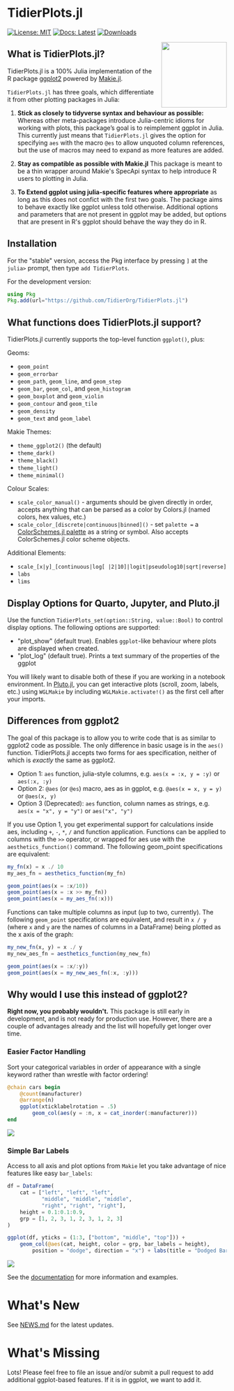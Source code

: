 # TidierPlots.jl

[![License: MIT](https://img.shields.io/badge/License-MIT-green.svg)](https://github.com/TidierOrg/Tidier.jl/blob/main/LICENSE)
[![Docs: Latest](https://img.shields.io/badge/Docs-Latest-blue.svg)](https://tidierorg.github.io/TidierPlots.jl/latest)
[![Downloads](https://shields.io/endpoint?url=https://pkgs.genieframework.com/api/v1/badge/TidierPlots&label=Downloads)](https://pkgs.genieframework.com?packages=TidierPlots)

<img src="/assets/logo.png" align="right" style="padding-left:10px;" width="150"/>

## What is TidierPlots.jl?
TidierPlots.jl is a 100% Julia implementation of the R package [ggplot2](https://ggplot2.tidyverse.org/) powered by [Makie.jl](https://github.com/MakieOrg/Makie.jl).

`TidierPlots.jl` has three goals, which differentiate it from other plotting packages in Julia:

1.  **Stick as closely to tidyverse syntax and behaviour as possible:** Whereas other
    meta-packages introduce Julia-centric idioms for working with
    plots, this package’s goal is to reimplement ggplot
    in Julia. This currently just means that `TidierPlots.jl` gives the option for specifying `aes` with the macro `@es` to allow unquoted column references, but the use of macros may need to expand as more features are added. 

2.  **Stay as compatible as possible with Makie.jl** This package is meant
    to be a thin wrapper around Makie's SpecApi syntax to help introduce R users to plotting in 
    Julia. 

3. **To Extend ggplot using julia-specific features where appropriate** as long as this does
    not confict with the first two goals. The package aims to behave exactly like ggplot
    unless told otherwise. Additional options and parameters that are not present in ggplot 
    may be added, but options that are present in R's ggplot should behave the way they do in R. 

## Installation

For the "stable" version, access the Pkg interface by pressing `]` at the `julia>` prompt, then type `add TidierPlots`. 

For the development version:

```julia
using Pkg
Pkg.add(url="https://github.com/TidierOrg/TidierPlots.jl")
```

## What functions does TidierPlots.jl support?

TidierPlots.jl currently supports the top-level function `ggplot()`, plus:

Geoms:

- `geom_point`
- `geom_errorbar`
- `geom_path`, `geom_line`, and `geom_step`
- `geom_bar`, `geom_col`, and `geom_histogram`
- `geom_boxplot` and `geom_violin`
- `geom_contour` and `geom_tile`
- `geom_density`
- `geom_text` and `geom_label`

Makie Themes:

- `theme_ggplot2()` (the default)
- `theme_dark()`
- `theme_black()`
- `theme_light()`
- `theme_minimal()`

Colour Scales:

- `scale_color_manual()` - arguments should be given directly in order, accepts anything that can be parsed as a color by Colors.jl (named colors, hex values, etc.)
- `scale_color_[discrete|continuous|binned]()` - set `palette =` a [ColorSchemes.jl palette](https://juliagraphics.github.io/ColorSchemes.jl/stable/catalogue/) as a string or symbol. Also accepts ColorSchemes.jl color scheme objects. 

Additional Elements:

- `scale_[x|y]_[continuous|log[ |2|10]|logit|pseudolog10|sqrt|reverse]`
- `labs`
- `lims`

## Display Options for Quarto, Jupyter, and Pluto.jl

Use the function `TidierPlots_set(option::String, value::Bool)` to control display options. The following options are supported:

- "plot_show" (default true). Enables `ggplot`-like behaviour where plots are displayed when created.
- "plot_log" (default true). Prints a text summary of the properties of the ggplot

You will likely want to disable both of these if you are working in a notebook environment. In [Pluto.jl](https://github.com/fonsp/Pluto.jl), you can get interactive plots (scroll, zoom, labels, etc.) using `WGLMakie` by including `WGLMakie.activate!()` as the first cell after your imports. 

## Differences from ggplot2

The goal of this package is to allow you to write code that is as similar to ggplot2 code as possible. The only difference in basic usage is in the `aes()` function. TidierPlots.jl accepts two forms for aes specification, neither of which is *exactly* the same as ggplot2.

- Option 1: `aes` function, julia-style columns, e.g. `aes(x = :x, y = :y)` or `aes(:x, :y)`
- Option 2: `@aes` (or `@es`) macro, aes as in ggplot, e.g. `@aes(x = x, y = y)` or `@aes(x, y)`
- Option 3 (Deprecated): `aes` function, column names as strings, e.g. `aes(x = "x", y = "y")` or `aes("x", "y")`

If you use Option 1, you get experimental support for calculations inside aes, including `+`, `-`, `*`, `/` and function application. Functions can be applied to columns with the `>>` operator, or wrapped for aes use with the `aesthetics_function()` command. The following geom_point specifications are equivalent: 

```julia
my_fn(x) = x ./ 10
my_aes_fn = aesthetics_function(my_fn)

geom_point(aes(x = :x/10))
geom_point(aes(x = :x >> my_fn))
geom_point(aes(x = my_aes_fn(:x)))
```

Functions can take multiple columns as input (up to two, currently). The following `geom_point` specifications are equivalent, and result in `x / y` (where `x` and `y` are the names of columns in a DataFrame) being plotted as the x axis of the graph: 

```julia
my_new_fn(x, y) = x ./ y
my_new_aes_fn = aesthetics_function(my_new_fn)

geom_point(aes(x = :x/:y))
geom_point(aes(x = my_new_aes_fn(:x, :y)))
```

## Why would I use this instead of ggplot2? 

**Right now, you probably wouldn't.** This package is still early in development, and is not ready for production use. However, there are a couple of advantages already and the list will hopefully get longer over time. 

### Easier Factor Handling

Sort your categorical variables in order of appearance with a single keyword rather than wrestle with factor ordering!

```julia
@chain cars begin
    @count(manufacturer)
    @arrange(n)
    ggplot(xticklabelrotation = .5)
        geom_col(aes(y = :n, x = cat_inorder(:manufacturer)))
end
```
![](assets/in_order.png)

### Simple Bar Labels

Access to all axis and plot options from `Makie` let you take advantage of nice features like easy `bar_labels`: 

```julia
df = DataFrame(
    cat = ["left", "left", "left",
           "middle", "middle", "middle",
           "right", "right", "right"],
    height = 0.1:0.1:0.9,
    grp = [1, 2, 3, 1, 2, 3, 1, 2, 3]
)

ggplot(df, yticks = (1:3, ["bottom", "middle", "top"])) + 
    geom_col(@aes(cat, height, color = grp, bar_labels = height), 
        position = "dodge", direction = "x") + labs(title = "Dodged Bars") + theme_dark()
```
![](assets/bar_labels.png)

See the [documentation](https://tidierorg.github.io/TidierPlots.jl/latest) for more information and examples. 

# What's New

See [NEWS.md](https://github.com/TidierOrg/TidierPlots.jl/blob/main/NEWS.md) for the latest updates.

# What's Missing

Lots! Please feel free to file an issue and/or submit a pull request to add additional ggplot-based features. If it is in ggplot, we want to add it. 

